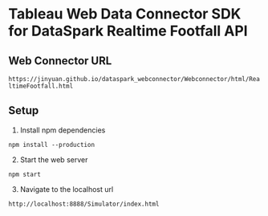 # Tableau Web Data Connector SDK for DataSpark Realtime Footfall API


## Web Connector URL
`https://jinyuan.github.io/dataspark_webconnector/Webconnector/html/RealtimeFootfall.html`

## Setup
1. Install npm dependencies

`npm install --production`

2.  Start the web  server

`npm start`

3. Navigate to the localhost url

`http://localhost:8888/Simulator/index.html`

